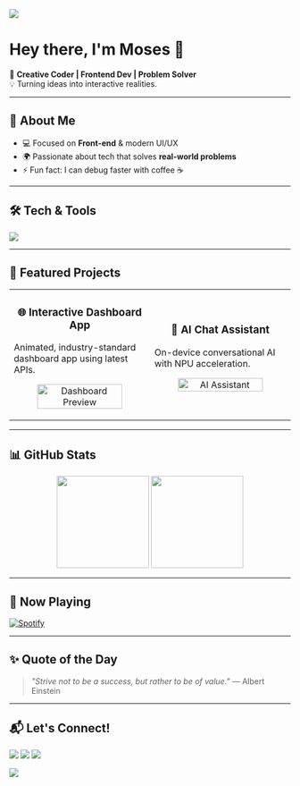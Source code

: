 <!-- Animated Banner -->
<img src="https://capsule-render.vercel.app/api?type=waving&color=gradient&height=200&section=header&text=Moses%20Makaka&fontSize=50&animation=fadeIn&fontAlignY=35" />

# Hey there, I'm Moses 👋  
🚀 **Creative Coder | Frontend Dev | Problem Solver**  
💡 Turning ideas into interactive realities.  

---

## 🚀 About Me  
- 💻 Focused on **Front-end** & modern UI/UX  
- 🌍 Passionate about tech that solves **real-world problems**  
- ⚡ Fun fact: I can debug faster with coffee ☕

---

## 🛠️ Tech & Tools
<p>
  <img src="https://skillicons.dev/icons?i=js,react,tailwind,html,css,nodejs,python,git,github,vscode" />
</p>

---

## 🌟 Featured Projects  
<table>
<tr>
<td width="50%">
<h3 align="center">🌐 Interactive Dashboard App</h3>
<p>Animated, industry-standard dashboard app using latest APIs.</p>
<p align="center">
  <a href="https://github.com/mosesmakaka/dashboard-app" target="_blank">
    <img src="https://github.com/mosesmakaka/dashboard-app/raw/main/preview.gif" alt="Dashboard Preview" width="80%" />
  </a>
</p>
</td>

<td width="50%">
<h3 align="center">🤖 AI Chat Assistant</h3>
<p>On-device conversational AI with NPU acceleration.</p>
<p align="center">
  <a href="https://github.com/mosesmakaka/ai-assistant" target="_blank">
    <img src="https://github.com/mosesmakaka/ai-assistant/raw/main/demo.gif" alt="AI Assistant" width="80%" />
  </a>
</p>
</td>
</tr>
</table>

---

## 📊 GitHub Stats
<p align="center">
  <img src="https://github-readme-stats.vercel.app/api?username=mosesmakaka&show_icons=true&theme=tokyonight" height="165" />
  <img src="https://github-readme-streak-stats.herokuapp.com/?user=mosesmakaka&theme=tokyonight" height="165" />
</p>

---

## 🎵 Now Playing
[![Spotify](https://novatorem.vercel.app/api/spotify)](https://open.spotify.com/user/31ymtpe3uphhxcmt5qerv2ycvpxe?si=3187172bed2f4e49)

---

## ✨ Quote of the Day
<!-- Auto-updated with GitHub Actions -->
> _"Strive not to be a success, but rather to be of value."_ — Albert Einstein

---

## 📬 Let's Connect!
<p>
  <a href="https://www.linkedin.com/in/mosesmakaka/"><img src="https://img.shields.io/badge/-Moses%20Makaka-blue?style=flat&logo=Linkedin&logoColor=white" /></a>
  <a href="mailto:moses1makaka@gmail.com"><img src="https://img.shields.io/badge/Email-moses1makaka%40gmail.com-red" /></a>
  <a href="https://github.com/mosesmakaka"><img src="https://img.shields.io/badge/GitHub-mosesmakaka-lightgrey?logo=github" /></a>
</p>

<!-- Footer Animation -->
<img src="https://capsule-render.vercel.app/api?type=waving&color=gradient&height=100&section=footer" />
